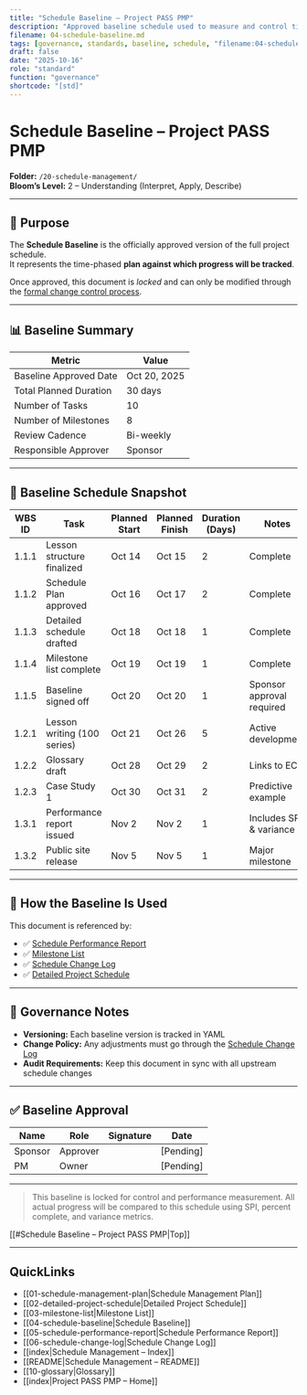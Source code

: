 ```yaml
---
title: "Schedule Baseline — Project PASS PMP"
description: "Approved baseline schedule used to measure and control time performance."
filename: 04-schedule-baseline.md
tags: [governance, standards, baseline, schedule, "filename:04-schedule-baseline.md"]
draft: false
date: "2025-10-16"
role: "standard"
function: "governance"
shortcode: "[std]"
---
```



# Schedule Baseline – Project PASS PMP  
**Folder:** `/20-schedule-management/`  
**Bloom’s Level:** 2 – Understanding (Interpret, Apply, Describe)

---

## 📎 Purpose

The **Schedule Baseline** is the officially approved version of the full project schedule.  
It represents the time-phased **plan against which progress will be tracked**.

Once approved, this document is *locked* and can only be modified through the [formal change control process](../00-project-integration-management/change-management/change-request-template.md).

---

## 📊 Baseline Summary

| Metric | Value |
|--------|-------|
| Baseline Approved Date | Oct 20, 2025 |
| Total Planned Duration | 30 days |
| Number of Tasks | 10 |
| Number of Milestones | 8 |
| Review Cadence | Bi-weekly |
| Responsible Approver | Sponsor |

---

## 📅 Baseline Schedule Snapshot

| WBS ID | Task | Planned Start | Planned Finish | Duration (Days) | Notes |
|--------|------|----------------|----------------|------------------|-------|
| 1.1.1  | Lesson structure finalized | Oct 14 | Oct 15 | 2 | Complete |
| 1.1.2  | Schedule Plan approved     | Oct 16 | Oct 17 | 2 | Complete |
| 1.1.3  | Detailed schedule drafted  | Oct 18 | Oct 18 | 1 | Complete |
| 1.1.4  | Milestone list complete    | Oct 19 | Oct 19 | 1 | Complete |
| 1.1.5  | Baseline signed off        | Oct 20 | Oct 20 | 1 | Sponsor approval required |
| 1.2.1  | Lesson writing (100 series)| Oct 21 | Oct 26 | 5 | Active development |
| 1.2.2  | Glossary draft             | Oct 28 | Oct 29 | 2 | Links to ECO |
| 1.2.3  | Case Study 1               | Oct 30 | Oct 31 | 2 | Predictive example |
| 1.3.1  | Performance report issued  | Nov 2  | Nov 2  | 1 | Includes SPI & variance |
| 1.3.2  | Public site release        | Nov 5  | Nov 5  | 1 | Major milestone |

---

## 🔁 How the Baseline Is Used

This document is referenced by:

- ✅ [Schedule Performance Report](05-schedule-performance-report.md)  
- ✅ [Milestone List](03-milestone-list.md)  
- ✅ [Schedule Change Log](06-schedule-change-log.md)  
- ✅ [Detailed Project Schedule](02-detailed-project-schedule.md)

---

## 🔐 Governance Notes

- **Versioning:** Each baseline version is tracked in YAML  
- **Change Policy:** Any adjustments must go through the [Schedule Change Log](06-schedule-change-log.md)  
- **Audit Requirements:** Keep this document in sync with all upstream schedule changes

---

## ✅ Baseline Approval

| Name     | Role     | Signature | Date       |
|----------|----------|-----------|------------|
| Sponsor  | Approver |           | [Pending]  |
| PM       | Owner    |           | [Pending]  |

---

> This baseline is locked for control and performance measurement. All actual progress will be compared to this schedule using SPI, percent complete, and variance metrics.

[[#Schedule Baseline – Project PASS PMP|Top]]

---

## QuickLinks
- [[01-schedule-management-plan|Schedule Management Plan]]
- [[02-detailed-project-schedule|Detailed Project Schedule]]
- [[03-milestone-list|Milestone List]]
- [[04-schedule-baseline|Schedule Baseline]]
- [[05-schedule-performance-report|Schedule Performance Report]]
- [[06-schedule-change-log|Schedule Change Log]]
- [[index|Schedule Management – Index]]
- [[README|Schedule Management – README]]
- [[10-glossary|Glossary]]
- [[index|Project PASS PMP – Home]]
